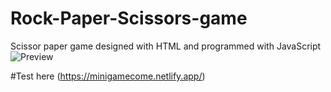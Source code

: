 # Rock-Paper-Scissors-game
Scissor paper game designed with HTML and programmed with JavaScript
![Preview](https://user-images.githubusercontent.com/77120342/132979471-7b9cd259-3358-4fa7-8c82-998658758625.png)

#Test here
(https://minigamecome.netlify.app/)
